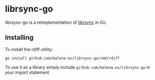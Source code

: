 librsync-go
=========

librsync-go is a reimplementation of [librsync](https://github.com/librsync/librsync) in Go.

Installing
----------

To install the rdiff utility:

```
go install github.com/balena-os/librsync-go/cmd/rdiff
```

To use it as a library simply include `github.com/balena-os/librsync-go` in your import statement

